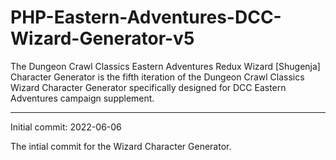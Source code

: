 # PHP-Eastern-Adventures-DCC-Wizard-Generator-v5
The Dungeon Crawl Classics Eastern Adventures Redux Wizard [Shugenja] Character Generator is the fifth iteration of the Dungeon Crawl Classics Wizard Character Generator specifically designed for DCC Eastern Adventures campaign supplement.

------------

Initial commit: 2022-06-06

The intial commit for the Wizard Character Generator.
